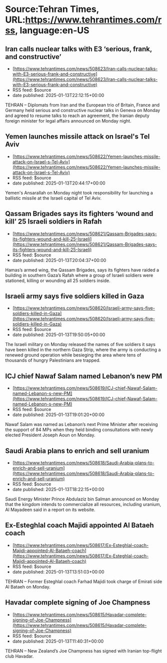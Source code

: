 # Source:Tehran Times, URL:https://www.tehrantimes.com/rss, language:en-US

## Iran calls nuclear talks with E3 ‘serious, frank, and constructive’
 - [https://www.tehrantimes.com/news/508623/Iran-calls-nuclear-talks-with-E3-serious-frank-and-constructive](https://www.tehrantimes.com/news/508623/Iran-calls-nuclear-talks-with-E3-serious-frank-and-constructive)
 - RSS feed: $source
 - date published: 2025-01-13T22:12:15+00:00

TEHRAN – Diplomats from Iran and the European trio of Britain, France and Germany held serious and constructive nuclear talks in Geneva on Monday and agreed to resume talks to reach an agreement, the Iranian deputy foreign minister for legal affairs announced on Monday night.

## Yemen launches missile attack on Israel's Tel Aviv
 - [https://www.tehrantimes.com/news/508622/Yemen-launches-missile-attack-on-Israel-s-Tel-Aviv](https://www.tehrantimes.com/news/508622/Yemen-launches-missile-attack-on-Israel-s-Tel-Aviv)
 - RSS feed: $source
 - date published: 2025-01-13T20:44:17+00:00

Yemen's Ansarallah on Monday night took responsibility for launching a ballistic missile at the Israeli capital of Tel Aviv.

## Qassam Brigades says its fighters ‘wound and kill’ 25 Israeli soldiers in Rafah
 - [https://www.tehrantimes.com/news/508621/Qassam-Brigades-says-its-fighters-wound-and-kill-25-Israeli](https://www.tehrantimes.com/news/508621/Qassam-Brigades-says-its-fighters-wound-and-kill-25-Israeli)
 - RSS feed: $source
 - date published: 2025-01-13T20:04:37+00:00

Hamas’s armed wing, the Qassam Brigades, says its fighters have raided a building in southern Gaza’s Rafah where a group of Israeli soldiers were stationed, killing or wounding all 25 soldiers inside.

## Israeli army says five soldiers killed in Gaza
 - [https://www.tehrantimes.com/news/508620/Israeli-army-says-five-soldiers-killed-in-Gaza](https://www.tehrantimes.com/news/508620/Israeli-army-says-five-soldiers-killed-in-Gaza)
 - RSS feed: $source
 - date published: 2025-01-13T19:50:05+00:00

The Israeli military on Monday released the names of five soldiers it says have been killed in the northern Gaza Strip, where the army is conducting a renewed ground operation while besieging the area where tens of thousands of hungry Palestinians are trapped.

## ICJ chief Nawaf Salam named Lebanon’s new PM
 - [https://www.tehrantimes.com/news/508619/ICJ-chief-Nawaf-Salam-named-Lebanon-s-new-PM](https://www.tehrantimes.com/news/508619/ICJ-chief-Nawaf-Salam-named-Lebanon-s-new-PM)
 - RSS feed: $source
 - date published: 2025-01-13T19:01:20+00:00

Nawaf Salam was named as Lebanon’s next Prime Minister after receiving the support of 84 MPs when they held binding consultations with newly elected President Joseph Aoun on Monday.

## Saudi Arabia plans to enrich and sell uranium
 - [https://www.tehrantimes.com/news/508618/Saudi-Arabia-plans-to-enrich-and-sell-uranium](https://www.tehrantimes.com/news/508618/Saudi-Arabia-plans-to-enrich-and-sell-uranium)
 - RSS feed: $source
 - date published: 2025-01-13T18:22:15+00:00

Saudi Energy Minister Prince Abdulaziz bin Salman announced on Monday that the kingdom intends to commercialize all resources, including uranium, Al Mayadeen said in a report on its website.

## Ex-Esteghlal coach Majidi appointed Al Bataeh coach
 - [https://www.tehrantimes.com/news/508617/Ex-Esteghlal-coach-Majidi-appointed-Al-Bataeh-coach](https://www.tehrantimes.com/news/508617/Ex-Esteghlal-coach-Majidi-appointed-Al-Bataeh-coach)
 - RSS feed: $source
 - date published: 2025-01-13T13:51:03+00:00

TEHRAN – Former Esteghlal coach Farhad Majidi took charge of Emirati side Al Bataeh on Monday.

## Havadar complete signing of Joe Champness
 - [https://www.tehrantimes.com/news/508615/Havadar-complete-signing-of-Joe-Champness](https://www.tehrantimes.com/news/508615/Havadar-complete-signing-of-Joe-Champness)
 - RSS feed: $source
 - date published: 2025-01-13T11:40:31+00:00

TEHRAN – New Zealand’s Joe Champness has signed with Iranian top-flight club Havadar.

